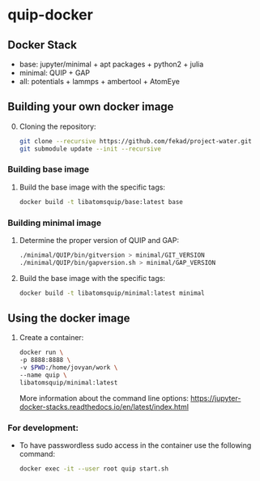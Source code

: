 # quip-docker

## Docker Stack

- base: jupyter/minimal + apt packages + python2 + julia
- minimal: QUIP + GAP
- all: potentials + lammps + ambertool + AtomEye 


## Building your own docker image
0. Cloning the repository:
   ```bash
   git clone --recursive https://github.com/fekad/project-water.git
   git submodule update --init --recursive
   ```
### Building base image
1. Build the base image with the specific tags:
   ```bash
   docker build -t libatomsquip/base:latest base
   ```

### Building minimal image
1. Determine the proper version of QUIP and GAP:
    ```bash
    ./minimal/QUIP/bin/gitversion > minimal/GIT_VERSION
    ./minimal/QUIP/bin/gapversion.sh > minimal/GAP_VERSION
    ```
2. Build the base image with the specific tags:
   ```bash
   docker build -t libatomsquip/minimal:latest minimal
   ```

## Using the docker image
1. Create a container:
   ```bash
   docker run \
   -p 8888:8888 \
   -v $PWD:/home/jovyan/work \
   --name quip \
   libatomsquip/minimal:latest 
   ```

   More information about the command line options: 
   https://jupyter-docker-stacks.readthedocs.io/en/latest/index.html

### For development:

- To have passwordless sudo access in the container use the following command:
    
   ```bash
   docker exec -it --user root quip start.sh
   ```





